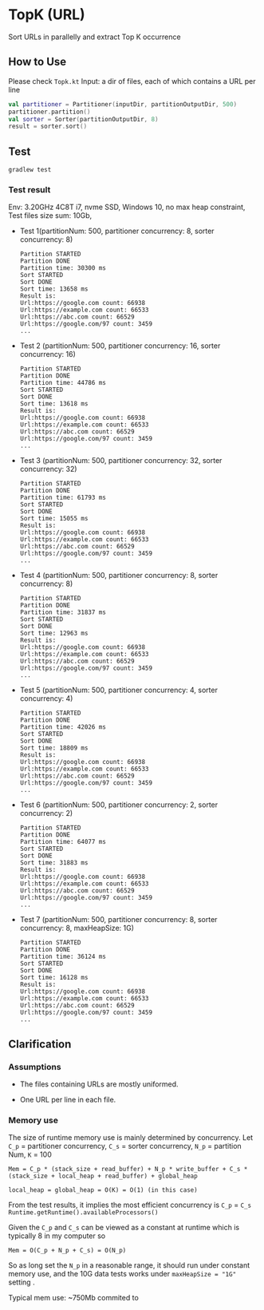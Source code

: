 # TopK (URL)

Sort URLs in parallelly and extract Top K occurrence

## How to Use
Please check `Topk.kt`
Input: a dir of files, each of which contains a URL per line

```kotlin
val partitioner = Partitioner(inputDir, partitionOutputDir, 500)
partitioner.partition()
val sorter = Sorter(partitionOutputDir, 8)
result = sorter.sort()
```

## Test

`gradlew test`

### Test result

Env:  3.20GHz 4C8T i7, nvme SSD, Windows 10, no max heap constraint, Test files size sum: 10Gb,

- Test 1(partitionNum: 500, partitioner concurrency: 8, sorter concurrency: 8)

  ```
  Partition STARTED
  Partition DONE
  Partition time: 30300 ms
  Sort STARTED
  Sort DONE
  Sort time: 13658 ms
  Result is:
  Url:https://google.com count: 66938
  Url:https://example.com count: 66533
  Url:https://abc.com count: 66529
  Url:https://google.com/97 count: 3459
  ...
  ```
  
- Test 2 (partitionNum: 500, partitioner concurrency: 16, sorter concurrency: 16)
  
  ```
  Partition STARTED
  Partition DONE
  Partition time: 44786 ms
  Sort STARTED
  Sort DONE
  Sort time: 13618 ms
  Result is:
  Url:https://google.com count: 66938
  Url:https://example.com count: 66533
  Url:https://abc.com count: 66529
  Url:https://google.com/97 count: 3459
  ...
  ```
  
- Test 3 (partitionNum: 500, partitioner concurrency: 32, sorter concurrency: 32)
  
  ```
  Partition STARTED
  Partition DONE
  Partition time: 61793 ms
  Sort STARTED
  Sort DONE
  Sort time: 15055 ms
  Result is:
  Url:https://google.com count: 66938
  Url:https://example.com count: 66533
  Url:https://abc.com count: 66529
  Url:https://google.com/97 count: 3459
  ...
  ```
  
- Test 4 (partitionNum: 500, partitioner concurrency: 8, sorter concurrency: 8)

  ```
  Partition STARTED
  Partition DONE
  Partition time: 31837 ms
  Sort STARTED
  Sort DONE
  Sort time: 12963 ms
  Result is:
  Url:https://google.com count: 66938
  Url:https://example.com count: 66533
  Url:https://abc.com count: 66529
  Url:https://google.com/97 count: 3459
  ...
  ```
- Test 5 (partitionNum: 500, partitioner concurrency: 4, sorter concurrency: 4)

  ```
  Partition STARTED
  Partition DONE
  Partition time: 42026 ms
  Sort STARTED
  Sort DONE
  Sort time: 18809 ms
  Result is:
  Url:https://google.com count: 66938
  Url:https://example.com count: 66533
  Url:https://abc.com count: 66529
  Url:https://google.com/97 count: 3459
  ...
  ```

- Test 6 (partitionNum: 500, partitioner concurrency: 2, sorter concurrency: 2)

  ```
  Partition STARTED
  Partition DONE
  Partition time: 64077 ms
  Sort STARTED
  Sort DONE
  Sort time: 31883 ms
  Result is:
  Url:https://google.com count: 66938
  Url:https://example.com count: 66533
  Url:https://abc.com count: 66529
  Url:https://google.com/97 count: 3459
  ...
  ```

- Test 7 (partitionNum: 500, partitioner concurrency: 8, sorter concurrency: 8, maxHeapSize: 1G)

  ```
  Partition STARTED
  Partition DONE
  Partition time: 36124 ms
  Sort STARTED
  Sort DONE
  Sort time: 16128 ms
  Result is:
  Url:https://google.com count: 66938
  Url:https://example.com count: 66533
  Url:https://abc.com count: 66529
  Url:https://google.com/97 count: 3459
  ...
  ```

  

## Clarification

### Assumptions

- The files containing URLs are mostly uniformed.

- One URL per line in each file.

### Memory use

The size of runtime memory use is mainly determined by concurrency. Let `C_p` = partitioner concurrency, `C_s` = sorter concurrency, `N_p` = partition Num, `K` = 100 

`Mem = C_p * (stack_size + read_buffer) + N_p * write_buffer + C_s * (stack_size + local_heap + read_buffer) + global_heap`

`local_heap = global_heap = O(K) = O(1) (in this case)`

From the test results, it implies the most efficient concurrency is `C_p` = `C_s` `Runtime.getRuntime().availableProcessors()`

Given the `C_p` and `C_s` can be viewed as a constant at runtime which is typically 8 in my computer so 

`Mem = O(C_p + N_p + C_s) = O(N_p)`

So as long set the `N_p` in a reasonable range, it should run under constant memory use, and the 10G data tests works under `maxHeapSize = "1G"` setting .

Typical mem use: ~750Mb commited to 